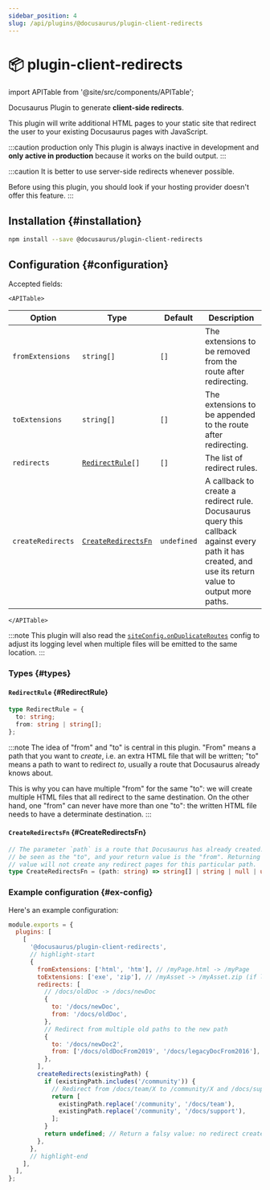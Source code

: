 ```yaml
---
sidebar_position: 4
slug: /api/plugins/@docusaurus/plugin-client-redirects
---
```


# 📦 plugin-client-redirects

import APITable from '@site/src/components/APITable';

Docusaurus Plugin to generate **client-side redirects**.

This plugin will write additional HTML pages to your static site that redirect the user to your existing Docusaurus pages with JavaScript.

:::caution production only
This plugin is always inactive in development and **only active in production** because it works on the build output.
:::

:::caution
It is better to use server-side redirects whenever possible.

Before using this plugin, you should look if your hosting provider doesn't offer this feature.
:::

## Installation {#installation}

```bash npm2yarn
npm install --save @docusaurus/plugin-client-redirects
```

## Configuration {#configuration}

Accepted fields:

```mdx-code-block
<APITable>
```

| Option            | Type                                                            | Default     | Description                                                                                                                                            |
| ----------------- | --------------------------------------------------------------- | ----------- | ------------------------------------------------------------------------------------------------------------------------------------------------------ |
| `fromExtensions`  | `string[]`                                                      | `[]`        | The extensions to be removed from the route after redirecting.                                                                                         |
| `toExtensions`    | `string[]`                                                      | `[]`        | The extensions to be appended to the route after redirecting.                                                                                          |
| `redirects`       | <code><a href="#RedirectRule">RedirectRule</a>\[]</code>        | `[]`        | The list of redirect rules.                                                                                                                            |
| `createRedirects` | <code><a href="#CreateRedirectsFn">CreateRedirectsFn</a></code> | `undefined` | A callback to create a redirect rule. Docusaurus query this callback against every path it has created, and use its return value to output more paths. |

```mdx-code-block
</APITable>
```

:::note
This plugin will also read the [`siteConfig.onDuplicateRoutes`](../docusaurus.config.js.md#onDuplicateRoutes) config to adjust its logging level when multiple files will be emitted to the same location.
:::

### Types {#types}

#### `RedirectRule` {#RedirectRule}

```ts
type RedirectRule = {
  to: string;
  from: string | string[];
};
```

:::note
The idea of "from" and "to" is central in this plugin. "From" means a path that you want to *create*, i.e. an extra HTML file that will be written; "to" means a path to want to redirect *to*, usually a route that Docusaurus already knows about.

This is why you can have multiple "from" for the same "to": we will create multiple HTML files that all redirect to the same destination. On the other hand, one "from" can never have more than one "to": the written HTML file needs to have a determinate destination.
:::

#### `CreateRedirectsFn` {#CreateRedirectsFn}

```ts
// The parameter `path` is a route that Docusaurus has already created. It can
// be seen as the "to", and your return value is the "from". Returning a falsy
// value will not create any redirect pages for this particular path.
type CreateRedirectsFn = (path: string) => string[] | string | null | undefined;
```

### Example configuration {#ex-config}

Here's an example configuration:

```js title="docusaurus.config.js"
module.exports = {
  plugins: [
    [
      '@docusaurus/plugin-client-redirects',
      // highlight-start
      {
        fromExtensions: ['html', 'htm'], // /myPage.html -> /myPage
        toExtensions: ['exe', 'zip'], // /myAsset -> /myAsset.zip (if latter exists)
        redirects: [
          // /docs/oldDoc -> /docs/newDoc
          {
            to: '/docs/newDoc',
            from: '/docs/oldDoc',
          },
          // Redirect from multiple old paths to the new path
          {
            to: '/docs/newDoc2',
            from: ['/docs/oldDocFrom2019', '/docs/legacyDocFrom2016'],
          },
        ],
        createRedirects(existingPath) {
          if (existingPath.includes('/community')) {
            // Redirect from /docs/team/X to /community/X and /docs/support/X to /community/X
            return [
              existingPath.replace('/community', '/docs/team'),
              existingPath.replace('/community', '/docs/support'),
            ];
          }
          return undefined; // Return a falsy value: no redirect created
        },
      },
      // highlight-end
    ],
  ],
};
```